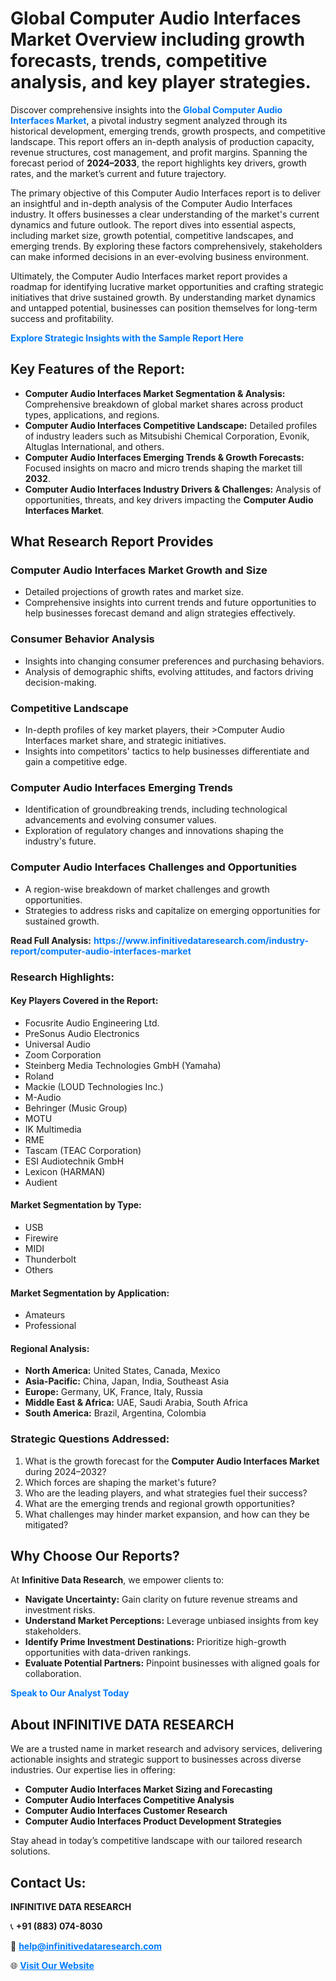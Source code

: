 <h1>Global Computer Audio Interfaces Market Overview including growth forecasts, trends, competitive analysis, and key player strategies.</h1>
<p>
Discover comprehensive insights into the 
<a href="https://www.infinitivedataresearch.com/industry-report/computer-audio-interfaces-market" rel="dofollow" style="color: #007BFF; text-decoration: none;"><strong>Global Computer Audio Interfaces Market</strong></a>, a pivotal industry segment analyzed through its historical development, emerging trends, growth prospects, and competitive landscape. This report offers an in-depth analysis of production capacity, revenue structures, cost management, and profit margins. Spanning the forecast period of <strong>2024–2033</strong>, the report highlights key drivers, growth rates, and the market’s current and future trajectory.
</p>
<p>
The primary objective of this Computer Audio Interfaces report is to deliver an insightful and in-depth analysis of the Computer Audio Interfaces industry. It offers businesses a clear understanding of the market's current dynamics and future outlook. The report dives into essential aspects, including market size, growth potential, competitive landscapes, and emerging trends. By exploring these factors comprehensively, stakeholders can make informed decisions in an ever-evolving business environment.
</p>
<p>
Ultimately, the Computer Audio Interfaces market report provides a roadmap for identifying lucrative market opportunities and crafting strategic initiatives that drive sustained growth. By understanding market dynamics and untapped potential, businesses can position themselves for long-term success and profitability.
</p>
<p>
<a href="https://www.infinitivedataresearch.com/request-sample/reportId=106290" style="color: #007BFF; text-decoration: none;"><strong>Explore Strategic Insights with the Sample Report Here</strong></a>
</p>

<h2>Key Features of the Report:</h2>
<ul>
<li><strong>Computer Audio Interfaces Market Segmentation & Analysis:</strong> Comprehensive breakdown of global market shares across product types, applications, and regions.</li>
<li><strong>Computer Audio Interfaces Competitive Landscape:</strong> Detailed profiles of industry leaders such as Mitsubishi Chemical Corporation, Evonik, Altuglas International, and others.</li>
<li><strong>Computer Audio Interfaces Emerging Trends & Growth Forecasts:</strong> Focused insights on macro and micro trends shaping the market till <strong>2032</strong>.</li>
<li><strong>Computer Audio Interfaces Industry Drivers & Challenges:</strong> Analysis of opportunities, threats, and key drivers impacting the <strong>Computer Audio Interfaces Market</strong>.</li>
</ul>

<h2>What Research Report Provides</h2>
<h3>Computer Audio Interfaces Market Growth and Size</h3>
<ul>
<li>Detailed projections of growth rates and market size.</li>
<li>Comprehensive insights into current trends and future opportunities to help businesses forecast demand and align strategies effectively.</li>
</ul>

<h3>Consumer Behavior Analysis</h3>
<ul>
<li>Insights into changing consumer preferences and purchasing behaviors.</li>
<li>Analysis of demographic shifts, evolving attitudes, and factors driving decision-making.</li>
</ul>

<h3>Competitive Landscape</h3>
<ul>
<li>In-depth profiles of key market players, their >Computer Audio Interfaces market share, and strategic initiatives.</li>
<li>Insights into competitors' tactics to help businesses differentiate and gain a competitive edge.</li>
</ul>

<h3>Computer Audio Interfaces Emerging Trends</h3>
<ul>
<li>Identification of groundbreaking trends, including technological advancements and evolving consumer values.</li>
<li>Exploration of regulatory changes and innovations shaping the industry's future.</li>
</ul>

<h3>Computer Audio Interfaces Challenges and Opportunities</h3>
<ul>
<li>A region-wise breakdown of market challenges and growth opportunities.</li>
<li>Strategies to address risks and capitalize on emerging opportunities for sustained growth.</li>
</ul>
<p><strong>Read Full Analysis:</strong> <a href="https://www.infinitivedataresearch.com/industry-report/computer-audio-interfaces-market" rel="dofollow" style="color: #007BFF; text-decoration: none;"><strong>https://www.infinitivedataresearch.com/industry-report/computer-audio-interfaces-market</strong></a></p>
<h3>Research Highlights:</h3>
<h4>Key Players Covered in the Report:</h4>
<ul><li>Focusrite Audio Engineering Ltd.</li><li>PreSonus Audio Electronics</li><li>Universal Audio</li><li>Zoom Corporation</li><li>Steinberg Media Technologies GmbH (Yamaha)</li><li>Roland</li><li>Mackie (LOUD Technologies Inc.)</li><li>M-Audio</li><li>Behringer (Music Group)</li><li>MOTU</li><li>IK Multimedia</li><li>RME</li><li>Tascam (TEAC Corporation)</li><li>ESI Audiotechnik GmbH</li><li>Lexicon (HARMAN)</li><li>Audient</li></ul>
<h4>Market Segmentation by Type:</h4>
<ul><li>USB</li><li>Firewire</li><li>MIDI</li><li>Thunderbolt</li><li>Others</li></ul>
<h4>Market Segmentation by Application:</h4>
<ul><li>Amateurs</li><li>Professional</li></ul>

<h4>Regional Analysis:</h4>
<ul>
<li><strong>North America:</strong> United States, Canada, Mexico</li>
<li><strong>Asia-Pacific:</strong> China, Japan, India, Southeast Asia</li>
<li><strong>Europe:</strong> Germany, UK, France, Italy, Russia</li>
<li><strong>Middle East & Africa:</strong> UAE, Saudi Arabia, South Africa</li>
<li><strong>South America:</strong> Brazil, Argentina, Colombia</li>
</ul>

<h3>Strategic Questions Addressed:</h3>
<ol>
<li>What is the growth forecast for the <strong>Computer Audio Interfaces Market</strong> during 2024–2032?</li>
<li>Which forces are shaping the market's future?</li>
<li>Who are the leading players, and what strategies fuel their success?</li>
<li>What are the emerging trends and regional growth opportunities?</li>
<li>What challenges may hinder market expansion, and how can they be mitigated?</li>
</ol>

<h2>Why Choose Our Reports?</h2>
<p>At <strong>Infinitive Data Research</strong>, we empower clients to:</p>
<ul>
<li><strong>Navigate Uncertainty:</strong> Gain clarity on future revenue streams and investment risks.</li>
<li><strong>Understand Market Perceptions:</strong> Leverage unbiased insights from key stakeholders.</li>
<li><strong>Identify Prime Investment Destinations:</strong> Prioritize high-growth opportunities with data-driven rankings.</li>
<li><strong>Evaluate Potential Partners:</strong> Pinpoint businesses with aligned goals for collaboration.</li>
</ul>
<p><a href="https://www.infinitivedataresearch.com/industry-report/computer-audio-interfaces-market" rel="dofollow" style="color: #007BFF; text-decoration: none;"><strong>Speak to Our Analyst Today</strong></a></p>

<h2>About INFINITIVE DATA RESEARCH</h2>
<p>We are a trusted name in market research and advisory services, delivering actionable insights and strategic support to businesses across diverse industries. Our expertise lies in offering:</p>
<ul>
<li><strong>Computer Audio Interfaces Market Sizing and Forecasting</strong></li>
<li><strong>Computer Audio Interfaces Competitive Analysis</strong></li>
<li><strong>Computer Audio Interfaces Customer Research</strong></li>
<li><strong>Computer Audio Interfaces Product Development Strategies</strong></li>
</ul>
<p>Stay ahead in today’s competitive landscape with our tailored research solutions.</p>

<h2>Contact Us:</h2>
<p><strong>INFINITIVE DATA RESEARCH</strong></p>
<p>📞 <strong>+91 (883) 074-8030</strong></p>
<p>📧 <strong><a href="mailto:help@infinitivedataresearch.com" style="color: #007BFF;">help@infinitivedataresearch.com</a></strong></p>
<p>🌐 <strong><a href="https://www.infinitivedataresearch.com" rel="dofollow" style="color: #007BFF;">Visit Our Website</a></strong></p>